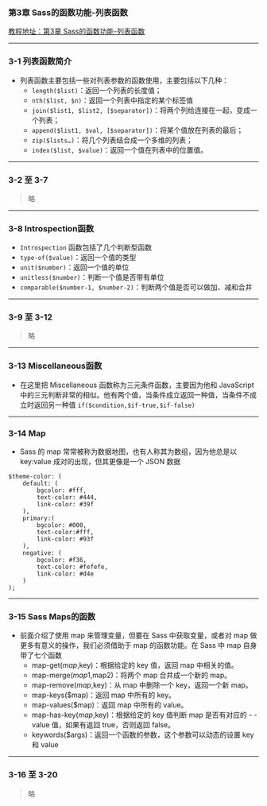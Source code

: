 ### 第3章 Sass的函数功能-列表函数 
[教程地址：第3章 Sass的函数功能-列表函数 ](http://www.imooc.com/code/8441)

---
### 3-1 列表函数简介
- 列表函数主要包括一些对列表参数的函数使用，主要包括以下几种：
  - `length($list)`：返回一个列表的长度值；
  - `nth($list, $n)`：返回一个列表中指定的某个标签值
  - `join($list1, $list2, [$separator])`：将两个列给连接在一起，变成一个列表；
  - `append($list1, $val, [$separator])`：将某个值放在列表的最后；
  - `zip($lists…)`：将几个列表结合成一个多维的列表；
  - `index($list, $value)`：返回一个值在列表中的位置值。

---
### 3-2 至 3-7 
>略

---
### 3-8 Introspection函数
  - `Introspection` 函数包括了几个判断型函数
  - `type-of($value)`：返回一个值的类型
  - `unit($number)`：返回一个值的单位
  - `unitless($number)`：判断一个值是否带有单位
  - `comparable($number-1, $number-2)`：判断两个值是否可以做加、减和合并

---
### 3-9 至 3-12 
>略

---
### 3-13 Miscellaneous函数
- 在这里把 Miscellaneous 函数称为三元条件函数，主要因为他和 JavaScript 中的三元判断非常的相似。他有两个值，当条件成立返回一种值，当条件不成立时返回另一种值 `if($condition,$if-true,$if-false)`

---
### 3-14 Map
- Sass 的 map 常常被称为数据地图，也有人称其为数组，因为他总是以 key:value 成对的出现，但其更像是一个 JSON 数据

```
$theme-color: (
    default: (
        bgcolor: #fff,
        text-color: #444,
        link-color: #39f
    ),
    primary:(
        bgcolor: #000,
        text-color:#fff,
        link-color: #93f
    ),
    negative: (
        bgcolor: #f36,
        text-color: #fefefe,
        link-color: #d4e
    )
);
```

---
### 3-15 Sass Maps的函数
- 前面介绍了使用 map 来管理变量，但要在 Sass 中获取变量，或者对 map 做更多有意义的操作，我们必须借助于 map 的函数功能。在 Sass 中 map 自身带了七个函数
  - map-get($map,$key)：根据给定的 key 值，返回 map 中相关的值。
  - map-merge($map1,$map2)：将两个 map 合并成一个新的 map。
  - map-remove($map,$key)：从 map 中删除一个 key，返回一个新 map。
  - map-keys($map)：返回 map 中所有的 key。
  - map-values($map)：返回 map 中所有的 value。
  - map-has-key($map,$key)：根据给定的 key 值判断 map 是否有对应的   - - value 值，如果有返回 true，否则返回 false。
  - keywords($args)：返回一个函数的参数，这个参数可以动态的设置 key 和 value
  
---
### 3-16 至 3-20
>略
